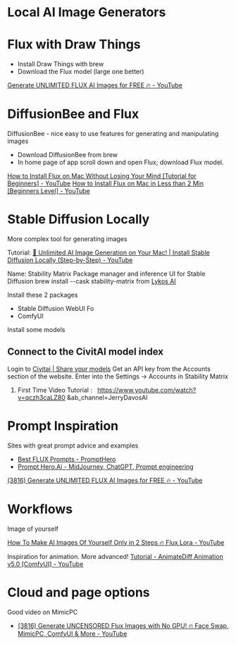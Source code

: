 # Local AI Image Generators

# Flux with Draw Things

- Install Draw Things with brew
- Download the Flux model (large one better)

[Generate UNLIMITED FLUX AI Images for FREE 🔥 - YouTube](https://www.youtube.com/watch?v=GzUeuFbfSJI&list=PLxvrrRw25Lq3wwrnE8KKxsc6duzLnmopt)

# DiffusionBee and Flux

DiffusionBee - nice easy to use features for generating and manipulating images


- Download DiffusionBee from brew
- In home page of app scroll down and open Flux; download Flux model.

[How to Install Flux on Mac Without Losing Your Mind \[Tutorial for Beginners\] - YouTube](https://www.youtube.com/watch?v=Q-y2kPpqTZ4&list=WL&index=4)
[How to Install Flux on Mac in Less than 2 Min \[Beginners Level\] - YouTube](https://www.youtube.com/watch?v=-5Cd72-cIZA)


# Stable Diffusion Locally

More complex tool for generating images

Tutorial: [🚀 Unlimited AI Image Generation on Your Mac! | Install Stable Diffusion Locally (Step-by-Step) - YouTube](https://www.youtube.com/watch?v=-ggUdBjGpFw&list=WL&index=5)

Name: Stability Matrix
Package manager and inference UI for Stable Diffusion
brew install --cask stability-matrix 
from [Lykos AI](https://lykos.ai/downloads)

Install these 2 packages
- Stable Diffusion WebUI Fo
- ComfyUl

Install some models

## Connect to the CivitAI model index

Login to [Civitai | Share your models](https://civitai.com/)
Get an API key from the Accounts section of the website.
Enter into the Settings -> Accounts in Stability Matrix



1) First Time Video Tutorial : &nbsp;
https://www.youtube.com/watch?v=qczh3caLZ80
&amp;ab_channel=JerryDavosAl

# Prompt Inspiration

Sites with great prompt advice and examples

- [Best FLUX Prompts - PromptHero](https://prompthero.com/flux-prompts)
- [Prompt Hero.Ai - MidJourney, ChatGPT, Prompt engineering](https://prompthero.ai/)



[(3816) Generate UNLIMITED FLUX AI Images for FREE 🔥 - YouTube](https://www.youtube.com/watch?v=GzUeuFbfSJI&list=PLxvrrRw25Lq3wwrnE8KKxsc6duzLnmopt)


# Workflows

Image of yourself

[How To Make AI Images Of Yourself Only in 2 Steps 🔥 Flux Lora - YouTube](https://www.youtube.com/watch?v=_l7P-LA_J5o)

Inspiration for animation. More advanced!
[Tutorial - AnimateDiff Animation v5.0 \[ComfyUI\] - YouTube](https://www.youtube.com/watch?v=hIUNgUe1obg)

# Cloud and page options

Good video on MimicPC
- [(3816) Generate UNCENSORED Flux Images with No GPU! 🔥 Face Swap, MimicPC, ComfyUI & More - YouTube](https://www.youtube.com/watch?v=397aC1gDy78)